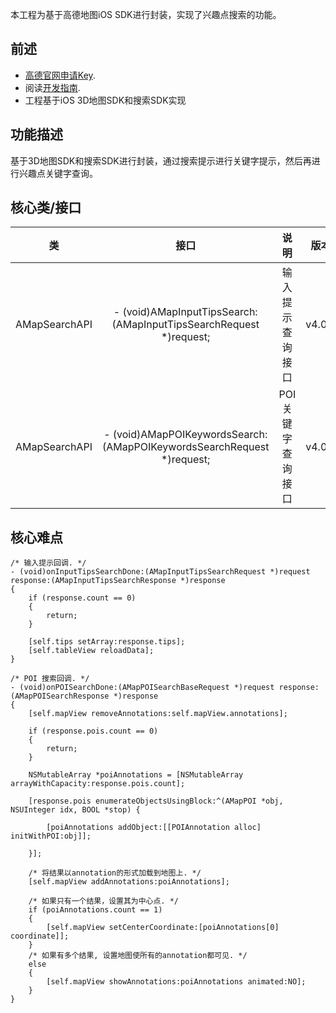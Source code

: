 本工程为基于高德地图iOS SDK进行封装，实现了兴趣点搜索的功能。
## 前述 ##
- [高德官网申请Key](http://lbs.amap.com/dev/#/).
- 阅读[开发指南](http://lbs.amap.com/api/ios-sdk/summary/).
- 工程基于iOS 3D地图SDK和搜索SDK实现

## 功能描述 ##
基于3D地图SDK和搜索SDK进行封装，通过搜索提示进行关键字提示，然后再进行兴趣点关键字查询。

## 核心类/接口 ##
| 类    | 接口  | 说明   | 版本  |
| -----|:-----:|:-----:|:-----:|
| AMapSearchAPI	| - (void)AMapInputTipsSearch:(AMapInputTipsSearchRequest *)request; | 输入提示查询接口 | v4.0.0 |
| AMapSearchAPI	| - (void)AMapPOIKeywordsSearch:(AMapPOIKeywordsSearchRequest *)request; | POI 关键字查询接口 | v4.0.0 |

## 核心难点 ##

```
/* 输入提示回调. */
- (void)onInputTipsSearchDone:(AMapInputTipsSearchRequest *)request response:(AMapInputTipsSearchResponse *)response
{
    if (response.count == 0)
    {
        return;
    }
    
    [self.tips setArray:response.tips];
    [self.tableView reloadData];
}
```

```
/* POI 搜索回调. */
- (void)onPOISearchDone:(AMapPOISearchBaseRequest *)request response:(AMapPOISearchResponse *)response
{
    [self.mapView removeAnnotations:self.mapView.annotations];
    
    if (response.pois.count == 0)
    {
        return;
    }
    
    NSMutableArray *poiAnnotations = [NSMutableArray arrayWithCapacity:response.pois.count];
    
    [response.pois enumerateObjectsUsingBlock:^(AMapPOI *obj, NSUInteger idx, BOOL *stop) {
        
        [poiAnnotations addObject:[[POIAnnotation alloc] initWithPOI:obj]];
        
    }];
    
    /* 将结果以annotation的形式加载到地图上. */
    [self.mapView addAnnotations:poiAnnotations];
    
    /* 如果只有一个结果，设置其为中心点. */
    if (poiAnnotations.count == 1)
    {
        [self.mapView setCenterCoordinate:[poiAnnotations[0] coordinate]];
    }
    /* 如果有多个结果, 设置地图使所有的annotation都可见. */
    else
    {
        [self.mapView showAnnotations:poiAnnotations animated:NO];
    }
}
```